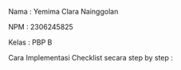 Nama   : Yemima Clara Nainggolan 

NPM    : 2306245825  

Kelas  : PBP B  

Cara Implementasi Checklist secara step by step : 
